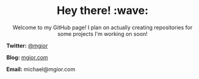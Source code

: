 <h1 align='center'> Hey there! :wave:</h1>
<p align='center'>
Welcome to my GitHub page! I plan on actually creating repositories for some projects I'm working on soon!

<p align='left'><b>Twitter:</b> <a href="https://www.twitter.com/mgior">@mgior</a></p>
<p align='left'><b>Blog:</b> <a href="https://www.mgior.com/">mgior.com</a></p>
<p align='left'><b>Email:</b> michael@mgior.com</p>
